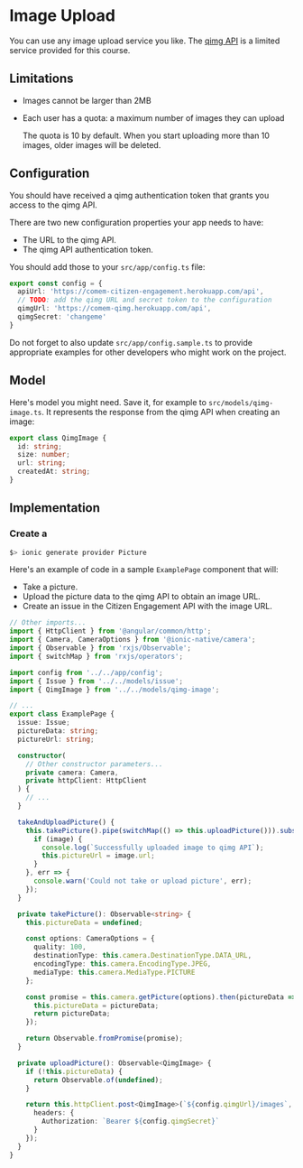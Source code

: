 # Image Upload

You can use any image upload service you like.
The [qimg API][qimg] is a limited service provided for this course.



## Limitations

* Images cannot be larger than 2MB
* Each user has a quota: a maximum number of images they can upload

  The quota is 10 by default.
  When you start uploading more than 10 images, older images will be deleted.



## Configuration

You should have received a qimg authentication token that grants you access to the qimg API.

There are two new configuration properties your app needs to have:

* The URL to the qimg API.
* The qimg API authentication token.

You should add those to your `src/app/config.ts` file:

```ts
export const config = {
  apiUrl: 'https://comem-citizen-engagement.herokuapp.com/api',
  // TODO: add the qimg URL and secret token to the configuration
  qimgUrl: 'https://comem-qimg.herokuapp.com/api',
  qimgSecret: 'changeme'
}
```

Do not forget to also update `src/app/config.sample.ts` to provide appropriate examples for other developers who might work on the project.



## Model

Here's model you might need.
Save it, for example to `src/models/qimg-image.ts`.
It represents the response from the qimg API when creating an image:

```ts
export class QimgImage {
  id: string;
  size: number;
  url: string;
  createdAt: string;
}
```



## Implementation



### Create a 

```bash
$> ionic generate provider Picture
```

Here's an example of code in a sample `ExamplePage` component that will:

* Take a picture.
* Upload the picture data to the qimg API to obtain an image URL.
* Create an issue in the Citizen Engagement API with the image URL.

```ts
// Other imports...
import { HttpClient } from '@angular/common/http';
import { Camera, CameraOptions } from '@ionic-native/camera';
import { Observable } from 'rxjs/Observable';
import { switchMap } from 'rxjs/operators';

import config from '../../app/config';
import { Issue } from '../../models/issue';
import { QimgImage } from '../../models/qimg-image';

// ...
export class ExamplePage {
  issue: Issue;
  pictureData: string;
  pictureUrl: string;

  constructor(
    // Other constructor parameters...
    private camera: Camera,
    private httpClient: HttpClient
  ) {
    // ...
  }

  takeAndUploadPicture() {
    this.takePicture().pipe(switchMap(() => this.uploadPicture())).subscribe(image => {
      if (image) {
        console.log(`Successfully uploaded image to qimg API`);
        this.pictureUrl = image.url;
      }
    }, err => {
      console.warn('Could not take or upload picture', err);
    });
  }

  private takePicture(): Observable<string> {
    this.pictureData = undefined;

    const options: CameraOptions = {
      quality: 100,
      destinationType: this.camera.DestinationType.DATA_URL,
      encodingType: this.camera.EncodingType.JPEG,
      mediaType: this.camera.MediaType.PICTURE
    };

    const promise = this.camera.getPicture(options).then(pictureData => {
      this.pictureData = pictureData;
      return pictureData;
    });

    return Observable.fromPromise(promise);
  }

  private uploadPicture(): Observable<QimgImage> {
    if (!this.pictureData) {
      return Observable.of(undefined);
    }

    return this.httpClient.post<QimgImage>(`${config.qimgUrl}/images`, { data: this.pictureData }, {
      headers: {
        Authorization: `Bearer ${config.qimgSecret}`
      }
    });
  }
}
```



[qimg]: https://mediacomem.github.io/comem-qimg/
